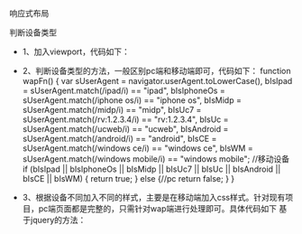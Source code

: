 响应式布局

判断设备类型

- 1、加入viewport，代码如下：
      <meta name="viewport" content="width=device-width, initial-scale=1, maximum-scale=1, user-scalable=no">

- 2、判断设备类型的方法，一般区别pc端和移动端即可，代码如下：
      function wapFn() {
          var sUserAgent = navigator.userAgent.toLowerCase(),
              bIsIpad = sUserAgent.match(/ipad/i) == "ipad",
              bIsIphoneOs = sUserAgent.match(/iphone os/i) == "iphone os",
              bIsMidp = sUserAgent.match(/midp/i) == "midp",
              bIsUc7 = sUserAgent.match(/rv:1.2.3.4/i) == "rv:1.2.3.4",
              bIsUc = sUserAgent.match(/ucweb/i) == "ucweb",
              bIsAndroid = sUserAgent.match(/android/i) == "android",
              bIsCE = sUserAgent.match(/windows ce/i) == "windows ce",
              bIsWM = sUserAgent.match(/windows mobile/i) == "windows mobile";
          //移动设备
          if (bIsIpad || bIsIphoneOs || bIsMidp || bIsUc7 || bIsUc || bIsAndroid || bIsCE || bIsWM) {
              return true;
          } else {//pc
              return false;
          }
      }

- 3、根据设备不同加入不同的样式，主要是在移动端加入css样式。针对现有项目，pc端页面都是完整的，只需针对wap端进行处理即可。具体代码如下
  基于jquery的方法：
      <script>
      var wap =  wapFn();
      if(wap){
          $("<link>").attr({ rel: "stylesheet",
              type: "text/css",
              href: "css/login_wap.css"
          }).appendTo("head");
      
      }
      </script>

  > 原生Javascript方法：   


